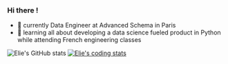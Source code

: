 ### Hi there !

- 🤖 currently Data Engineer at Advanced Schema in Paris
- 👀 learning all about developing a data science fueled product in Python while attending French engineering classes

![Elie's GitHub stats](https://github-readme-stats.vercel.app/api?username=youplala\&hide=issues\&show_icons=true\&rank_icon=github)
[![Elie's coding stats](https://github-readme-stats.vercel.app/api/wakatime?username=@youplala\&layout=compact)](https://github.com/anuraghazra/github-readme-stats)
